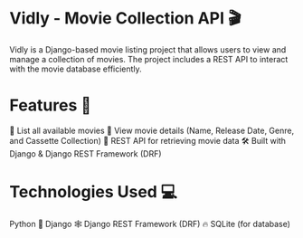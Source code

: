 # Vidly - Movie Collection API 🎬

Vidly is a Django-based movie listing project that allows users to view and manage a collection of movies. The project includes a REST API to interact with the movie database efficiently.

# Features 🚀

📌 List all available movies
📅 View movie details (Name, Release Date, Genre, and Cassette Collection)
🔄 REST API for retrieving movie data
🛠 Built with Django & Django REST Framework (DRF)

# Technologies Used 💻

Python 🐍
Django 🕸️
Django REST Framework (DRF) 🔥
SQLite (for database)

